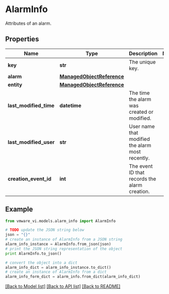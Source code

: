# AlarmInfo

Attributes of an alarm. 

## Properties
Name | Type | Description | Notes
------------ | ------------- | ------------- | -------------
**key** | **str** | The unique key.  | 
**alarm** | [**ManagedObjectReference**](ManagedObjectReference.md) |  | 
**entity** | [**ManagedObjectReference**](ManagedObjectReference.md) |  | 
**last_modified_time** | **datetime** | The time the alarm was created or modified.  | 
**last_modified_user** | **str** | User name that modified the alarm most recently.  | 
**creation_event_id** | **int** | The event ID that records the alarm creation.  | 

## Example

```python
from vmware_vi.models.alarm_info import AlarmInfo

# TODO update the JSON string below
json = "{}"
# create an instance of AlarmInfo from a JSON string
alarm_info_instance = AlarmInfo.from_json(json)
# print the JSON string representation of the object
print AlarmInfo.to_json()

# convert the object into a dict
alarm_info_dict = alarm_info_instance.to_dict()
# create an instance of AlarmInfo from a dict
alarm_info_form_dict = alarm_info.from_dict(alarm_info_dict)
```
[[Back to Model list]](../README.md#documentation-for-models) [[Back to API list]](../README.md#documentation-for-api-endpoints) [[Back to README]](../README.md)


